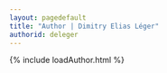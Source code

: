 ```yaml
---
layout: pagedefault
title: "Author | Dimitry Elias Léger"
authorid: deleger
---
```

{% include loadAuthor.html %}